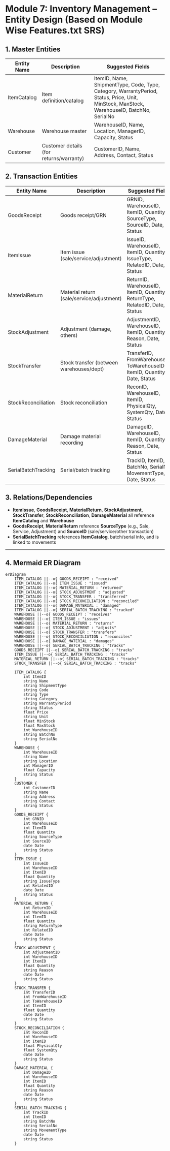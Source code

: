 # Module 7: Inventory Management – Entity Design (Based on Module Wise Features.txt SRS)

## 1. Master Entities

| Entity Name   | Description                                  | Suggested Fields                                                        |
|---------------|----------------------------------------------|------------------------------------------------------------------------|
| ItemCatalog   | Item definition/catalog                      | ItemID, Name, ShipmentType, Code, Type, Category, WarrantyPeriod, Status, Price, Unit, MinStock, MaxStock, WarehouseID, BatchNo, SerialNo |
| Warehouse     | Warehouse master                             | WarehouseID, Name, Location, ManagerID, Capacity, Status                |
| Customer      | Customer details (for returns/warranty)      | CustomerID, Name, Address, Contact, Status                              |

## 2. Transaction Entities

| Entity Name       | Description                                  | Suggested Fields                                                      |
|-------------------|----------------------------------------------|----------------------------------------------------------------------|
| GoodsReceipt      | Goods receipt/GRN                            | GRNID, WarehouseID, ItemID, Quantity, SourceType, SourceID, Date, Status |
| ItemIssue         | Item issue (sale/service/adjustment)         | IssueID, WarehouseID, ItemID, Quantity, IssueType, RelatedID, Date, Status |
| MaterialReturn    | Material return (sale/service/adjustment)    | ReturnID, WarehouseID, ItemID, Quantity, ReturnType, RelatedID, Date, Status |
| StockAdjustment   | Adjustment (damage, others)                  | AdjustmentID, WarehouseID, ItemID, Quantity, Reason, Date, Status      |
| StockTransfer     | Stock transfer (between warehouses/dept)     | TransferID, FromWarehouseID, ToWarehouseID, ItemID, Quantity, Date, Status |
| StockReconciliation| Stock reconciliation                        | ReconID, WarehouseID, ItemID, PhysicalQty, SystemQty, Date, Status    |
| DamageMaterial    | Damage material recording                    | DamageID, WarehouseID, ItemID, Quantity, Reason, Date, Status         |
| SerialBatchTracking| Serial/batch tracking                       | TrackID, ItemID, BatchNo, SerialNo, MovementType, Date, Status        |

## 3. Relations/Dependencies

- **ItemIssue**, **GoodsReceipt**, **MaterialReturn**, **StockAdjustment**, **StockTransfer**, **StockReconciliation**, **DamageMaterial** all reference **ItemCatalog** and **Warehouse**
- **GoodsReceipt**, **MaterialReturn** reference **SourceType** (e.g., Sale, Service, Adjustment) and **SourceID** (sale/service/other transaction)
- **SerialBatchTracking** references **ItemCatalog**, batch/serial info, and is linked to movements

---

## 4. Mermaid ER Diagram

```mermaid
erDiagram
    ITEM_CATALOG ||--o{ GOODS_RECEIPT : "received"
    ITEM_CATALOG ||--o{ ITEM_ISSUE : "issued"
    ITEM_CATALOG ||--o{ MATERIAL_RETURN : "returned"
    ITEM_CATALOG ||--o{ STOCK_ADJUSTMENT : "adjusted"
    ITEM_CATALOG ||--o{ STOCK_TRANSFER : "transferred"
    ITEM_CATALOG ||--o{ STOCK_RECONCILIATION : "reconciled"
    ITEM_CATALOG ||--o{ DAMAGE_MATERIAL : "damaged"
    ITEM_CATALOG ||--o{ SERIAL_BATCH_TRACKING : "tracked"
    WAREHOUSE ||--o{ GOODS_RECEIPT : "receives"
    WAREHOUSE ||--o{ ITEM_ISSUE : "issues"
    WAREHOUSE ||--o{ MATERIAL_RETURN : "returns"
    WAREHOUSE ||--o{ STOCK_ADJUSTMENT : "adjusts"
    WAREHOUSE ||--o{ STOCK_TRANSFER : "transfers"
    WAREHOUSE ||--o{ STOCK_RECONCILIATION : "reconciles"
    WAREHOUSE ||--o{ DAMAGE_MATERIAL : "damages"
    WAREHOUSE ||--o{ SERIAL_BATCH_TRACKING : "tracks"
    GOODS_RECEIPT ||--o{ SERIAL_BATCH_TRACKING : "tracks"
    ITEM_ISSUE ||--o{ SERIAL_BATCH_TRACKING : "tracks"
    MATERIAL_RETURN ||--o{ SERIAL_BATCH_TRACKING : "tracks"
    STOCK_TRANSFER ||--o{ SERIAL_BATCH_TRACKING : "tracks"

    ITEM_CATALOG {
        int ItemID
        string Name
        string ShipmentType
        string Code
        string Type
        string Category
        string WarrantyPeriod
        string Status
        float Price
        string Unit
        float MinStock
        float MaxStock
        int WarehouseID
        string BatchNo
        string SerialNo
    }
    WAREHOUSE {
        int WarehouseID
        string Name
        string Location
        int ManagerID
        float Capacity
        string Status
    }
    CUSTOMER {
        int CustomerID
        string Name
        string Address
        string Contact
        string Status
    }
    GOODS_RECEIPT {
        int GRNID
        int WarehouseID
        int ItemID
        float Quantity
        string SourceType
        int SourceID
        date Date
        string Status
    }
    ITEM_ISSUE {
        int IssueID
        int WarehouseID
        int ItemID
        float Quantity
        string IssueType
        int RelatedID
        date Date
        string Status
    }
    MATERIAL_RETURN {
        int ReturnID
        int WarehouseID
        int ItemID
        float Quantity
        string ReturnType
        int RelatedID
        date Date
        string Status
    }
    STOCK_ADJUSTMENT {
        int AdjustmentID
        int WarehouseID
        int ItemID
        float Quantity
        string Reason
        date Date
        string Status
    }
    STOCK_TRANSFER {
        int TransferID
        int FromWarehouseID
        int ToWarehouseID
        int ItemID
        float Quantity
        date Date
        string Status
    }
    STOCK_RECONCILIATION {
        int ReconID
        int WarehouseID
        int ItemID
        float PhysicalQty
        float SystemQty
        date Date
        string Status
    }
    DAMAGE_MATERIAL {
        int DamageID
        int WarehouseID
        int ItemID
        float Quantity
        string Reason
        date Date
        string Status
    }
    SERIAL_BATCH_TRACKING {
        int TrackID
        int ItemID
        string BatchNo
        string SerialNo
        string MovementType
        date Date
        string Status
    }
```
